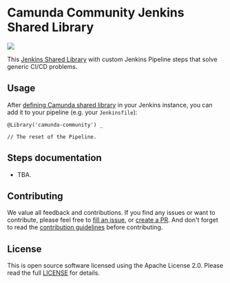 # Camunda Community Jenkins Shared Library

[![](https://img.shields.io/badge/Community%20Extension-An%20open%20source%20community%20maintained%20project-FF4700)](https://github.com/camunda-community-hub/community)

This [Jenkins Shared Library](https://www.jenkins.io/doc/book/pipeline/shared-libraries/) with custom Jenkins Pipeline steps that solve generic CI/CD problems.

## Usage
After [defining Camunda shared library](https://www.jenkins.io/doc/book/pipeline/shared-libraries/#global-shared-libraries) in your Jenkins instance, you can add it to your pipeline (e.g. your `Jenkinsfile`):
```
@Library('camunda-community') _

// The reset of the Pipeline.
```

## Steps documentation
* TBA.

## Contributing

We value all feedback and contributions. If you find any issues or want to contribute,
please feel free to [fill an issue](https://github.com/camunda-community-hub/camunda-jenkins-shared-library/issues),
or [create a PR](https://github.com/camunda-community-hub/camunda-jenkins-shared-library/pulls). And don't forget to read the [contribution guidelines](CONTRIBUTING.MD)
before contributing.

## License
This is open source software licensed using the Apache License 2.0. Please read the full [LICENSE](LICENSE) for details.
